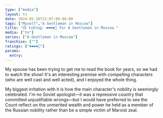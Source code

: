 ```yaml
---
type: ["media"]
layout: tv
date: 2024-05-26T21:07:09-04:00
tags: ["Myself","A Gentleman in Moscow"]
title: "📺 tvblog: ❤️❤️❤️❤️🖤 for A Gentleman in Moscow "
media: ["tv"]
series: ["A Gentleman in Moscow"]
franchise: [""]
ratings: ["❤️❤️❤️❤️🖤"]
params:
  entry:
---
```

My spouse has been trying to get me to read the book for years, so we had to watch the show! It's an interesting premise with compelling characters (who are well cast and well acted), and I enjoyed the whole thing.

My biggest irritation with it is how the main character's nobility is seemingly celebrated. I'm no Soviet apologist—it was a repressive country that committed unjustifiable wrongs—but I would have preferred to see the Count reflect on the unmerited wealth and power he held as a member of the Russian nobility rather than be a simple victim of Marxist zeal.
